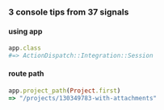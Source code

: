 ### 3 console tips from 37 signals

#### using app

```ruby
app.class
#=> ActionDispatch::Integration::Session
```

#### route path

```ruby
app.project_path(Project.first)
=> "/projects/130349783-with-attachments"
```
